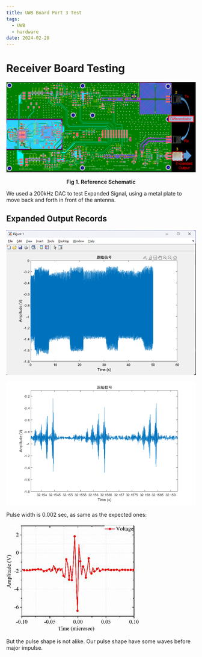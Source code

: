 ```yaml
---
title: UWB Board Port 3 Test
tags:
  - UWB
  - hardware
date: 2024-02-28
---
```

# Receiver Board Testing


![](research_career/UWB_about/report/attachments/Pasted%20image%2020240123212654.png)
<center><strong>Fig 1. Reference Schematic</strong></center>

We used a 200kHz DAC to test Expanded Signal, using a metal plate to move back and forth in front of the antenna.

## Expanded Output Records


![](research_career/UWB_about/report/attachments/Pasted%20image%2020240123215140.png)

![](research_career/UWB_about/report/attachments/untitled%2016.png)


Pulse width is 0.002 sec, as same as the expected ones:

![](research_career/UWB_about/report/attachments/Pasted%20image%2020240123220530.png)


But the pulse shape is not alike. Our pulse shape have some waves before major impulse.



